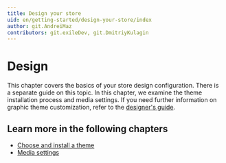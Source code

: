 ```yaml
---
title: Design your store
uid: en/getting-started/design-your-store/index
author: git.AndreiMaz
contributors: git.exileDev, git.DmitriyKulagin
---
```


# Design

This chapter covers the basics of your store design configuration. There is a separate guide on this topic. In this chapter, we examine the theme installation process and media settings. If you need further information on graphic theme customization, refer to the [designer's guide](xref:en/developer/design/index).

## Learn more in the following chapters

- [Choose and install a theme](xref:en/getting-started/design-your-store/choose-and-install-a-theme)
- [Media settings](xref:en/getting-started/design-your-store/media-settings)
